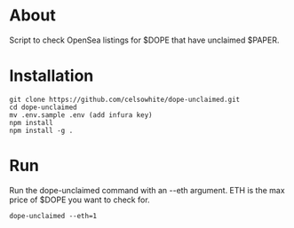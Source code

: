 # About

Script to check OpenSea listings for $DOPE that have unclaimed $PAPER.

# Installation

```
git clone https://github.com/celsowhite/dope-unclaimed.git
cd dope-unclaimed
mv .env.sample .env (add infura key)
npm install
npm install -g .
```

# Run

Run the dope-unclaimed command with an --eth argument. ETH is the max price of $DOPE you want to check for.

```
dope-unclaimed --eth=1
```
